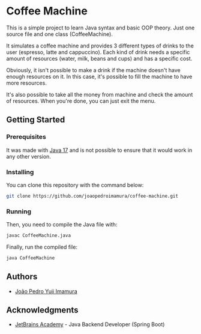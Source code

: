 # Coffee Machine

This is a simple project to learn Java syntax and basic OOP theory. Just one source file and one class (CoffeeMachine).

It simulates a coffee machine and provides 3 different types of drinks to the user (espresso, latte and cappuccino). Each kind of drink needs a specific amount of resources (water, milk, beans and cups) and has a specific cost.

Obviously, it isn't possible to make a drink if the machine doesn't have enough resources on it. In this case, it's possible to fill the machine to have more resources.

It's also possible to take all the money from machine and check the amount of resources. When you're done, you can just exit the menu.

## Getting Started


### Prerequisites

It was made with [Java 17](https://www.oracle.com/java/technologies/javase/jdk17-archive-downloads.html) and is not possible to ensure that it would work in any other version.

### Installing

You can clone this repository with the command below: 

```bash
git clone https://github.com/joaopedroimamura/coffee-machine.git
```

### Running

Then, you need to compile the Java file with:

```bash
javac CoffeeMachine.java
```

Finally, run the compiled file:

```bash
java CoffeeMachine
```


## Authors

  - [João Pedro Yuji Imamura](https://github.com/joaopedroimamura) 

## Acknowledgments

  - [JetBrains Academy](https://www.jetbrains.com/academy/) - Java Backend Developer (Spring Boot)
